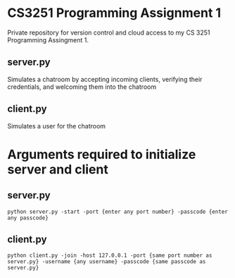 # CS3251 Programming Assignment 1
Private repository for version control and cloud access to my CS 3251 Programming Assingment 1.

## server.py
Simulates a chatroom by accepting incoming clients, verifying their credentials, and welcoming them into the chatroom

## client.py
Simulates a user for the chatroom

# Arguments required to initialize server and client
## server.py
``` 
python server.py -start -port {enter any port number} -passcode {enter any passcode}
```

## client.py
```
python client.py -join -host 127.0.0.1 -port {same port number as server.py} -username {any username} -passcode {same passcode as server.py} 
```

